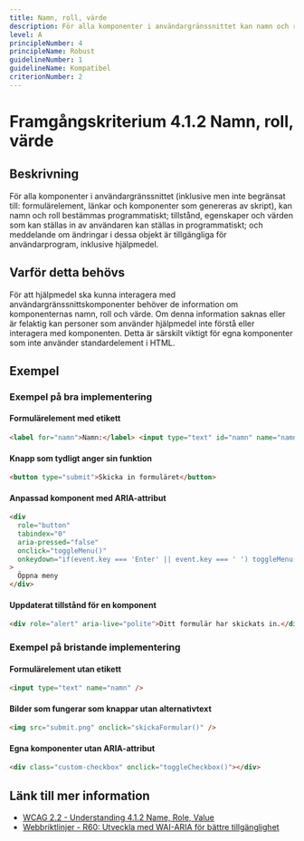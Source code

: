 ```yaml
---
title: Namn, roll, värde
description: För alla komponenter i användargränssnittet kan namn och roll bestämmas programmatiskt; status, egenskaper och värden kan ställas in programmatiskt; och förändringar i dessa kan göras tillgängliga för hjälpmedel.
level: A
principleNumber: 4
principleName: Robust
guidelineNumber: 1
guidelineName: Kompatibel
criterionNumber: 2
---
```


# Framgångskriterium 4.1.2 Namn, roll, värde

## Beskrivning

För alla komponenter i användargränssnittet (inklusive men inte begränsat till: formulärelement, länkar och komponenter som genereras av skript), kan namn och roll bestämmas programmatiskt; tillstånd, egenskaper och värden som kan ställas in av användaren kan ställas in programmatiskt; och meddelande om ändringar i dessa objekt är tillgängliga för användarprogram, inklusive hjälpmedel.

## Varför detta behövs

För att hjälpmedel ska kunna interagera med användargränssnittskomponenter behöver de information om komponenternas namn, roll och värde. Om denna information saknas eller är felaktig kan personer som använder hjälpmedel inte förstå eller interagera med komponenten. Detta är särskilt viktigt för egna komponenter som inte använder standardelement i HTML.

## Exempel

### Exempel på bra implementering

#### Formulärelement med etikett

```html
<label for="namn">Namn:</label> <input type="text" id="namn" name="namn" />
```

#### Knapp som tydligt anger sin funktion

```html
<button type="submit">Skicka in formuläret</button>
```

#### Anpassad komponent med ARIA-attribut

```html
<div
  role="button"
  tabindex="0"
  aria-pressed="false"
  onclick="toggleMenu()"
  onkeydown="if(event.key === 'Enter' || event.key === ' ') toggleMenu()"
>
  Öppna meny
</div>
```

#### Uppdaterat tillstånd för en komponent

```html
<div role="alert" aria-live="polite">Ditt formulär har skickats in.</div>
```

### Exempel på bristande implementering

#### Formulärelement utan etikett

```html
<input type="text" name="namn" />
```

#### Bilder som fungerar som knappar utan alternativtext

```html
<img src="submit.png" onclick="skickaFormular()" />
```

#### Egna komponenter utan ARIA-attribut

```html
<div class="custom-checkbox" onclick="toggleCheckbox()"></div>
```

## Länk till mer information

- [WCAG 2.2 - Understanding 4.1.2 Name, Role, Value](https://www.w3.org/WAI/WCAG22/Understanding/name-role-value.html)
- [Webbriktlinjer - R60: Utveckla med WAI-ARIA för bättre tillgänglighet](https://www.digg.se/webbriktlinjer/alla-webbriktlinjer/utveckla-med-wai-aria-for-battre-tillganglighet)
